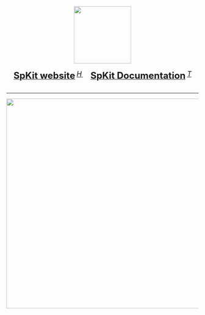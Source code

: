 <div align="center">
  <img src="https://spkit.github.io/assets/logo/logo.png" height="150"/>
  <div>&nbsp;</div>
  <div align="center">
    <a href="https://spkit.github.io"><b><font size="5">SpKit website</font></b></a>
    <sup>
      <a href="https://spkit.github.io">
        <i><font size="4">H</font></i>
      </a>
    </sup>
    &nbsp;&nbsp;&nbsp;&nbsp;
    <a href="https://spkit.readthedocs.io/en/latest/"><b><font size="5">SpKit Documentation</font></b></a>
    <sup>
      <a href="https://spkit.readthedocs.io/en/latest/">
        <i><font size="4">T</font></i>
      </a>
    </sup>
</div>
<div>&nbsp;</div>
</div>

<hr>

<div align="center">
  <a href="https://spkit.github.io"><img src="https://spkit.github.io/assets/logo/Spkit_LandingPage.png" height="550"/></a>
</div>



<!--

**Here are some ideas to get you started:**

🙋‍♀️ A short introduction - what is your organization all about?
🌈 Contribution guidelines - how can the community get involved?
👩‍💻 Useful resources - where can the community find your docs? Is there anything else the community should know?
🍿 Fun facts - what does your team eat for breakfast?
🧙 Remember, you can do mighty things with the power of [Markdown](https://docs.github.com/github/writing-on-github/getting-started-with-writing-and-formatting-on-github/basic-writing-and-formatting-syntax)
-->
